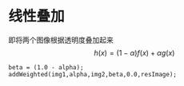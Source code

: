 # 线性叠加
即将两个图像根据透明度叠加起来
$$
h(x) = (1 - \alpha)f(x) + \alpha g(x)
$$

```
beta = (1.0 - alpha);
addWeighted(img1,alpha,img2,beta,0.0,resImage);
```

